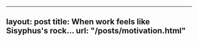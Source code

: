 
---
layout:       post
title:        When work feels like Sisyphus's rock...
url:          "/posts/motivation.html"
---
            